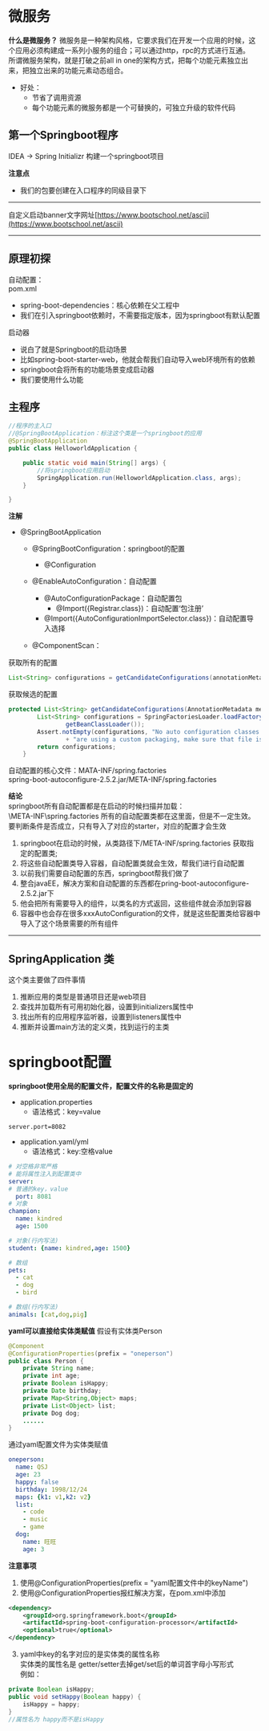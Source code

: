 # 微服务
**什么是微服务？**
微服务是一种架构风格，它要求我们在开发一个应用的时候，这个应用必须构建成一系列小服务的组合；可以通过http，rpc的方式进行互通。  
所谓微服务架构，就是打破之前all in one的架构方式，把每个功能元素独立出来，把独立出来的功能元素动态组合。  
- 好处：
  - 节省了调用资源
  - 每个功能元素的微服务都是一个可替换的，可独立升级的软件代码


## 第一个Springboot程序
IDEA -> Spring Initializr  构建一个springboot项目

**注意点**  
- 我们的包要创建在入口程序的同级目录下  

____

自定义启动banner文字网址[https://www.bootschool.net/ascii](https://www.bootschool.net/ascii)
____

## 原理初探
自动配置：   
pom.xml
- spring-boot-dependencies：核心依赖在父工程中
- 我们在引入springboot依赖时，不需要指定版本，因为springboot有默认配置

启动器  
- 说白了就是Springboot的启动场景
- 比如spring-boot-starter-web，他就会帮我们自动导入web环境所有的依赖
- springboot会将所有的功能场景变成启动器
- 我们要使用什么功能

## 主程序
```java
//程序的主入口
//@SpringBootApplication：标注这个类是一个springboot的应用
@SpringBootApplication
public class HelloworldApplication {

    public static void main(String[] args) {
        //将springboot应用启动
        SpringApplication.run(HelloworldApplication.class, args);
    }

}
```

**注解**
- @SpringBootApplication
  - @SpringBootConfiguration：springboot的配置
    - @Configuration

  - @EnableAutoConfiguration：自动配置
    - @AutoConfigurationPackage：自动配置包
      - @Import({Registrar.class})：自动配置‘包注册’
    - @Import({AutoConfigurationImportSelector.class})：自动配置导入选择  

  - @ComponentScan：


获取所有的配置
```java
List<String> configurations = getCandidateConfigurations(annotationMetadata, attributes);
```

获取候选的配置
```java
protected List<String> getCandidateConfigurations(AnnotationMetadata metadata, AnnotationAttributes attributes) {
		List<String> configurations = SpringFactoriesLoader.loadFactoryNames(getSpringFactoriesLoaderFactoryClass(),
				getBeanClassLoader());
		Assert.notEmpty(configurations, "No auto configuration classes found in META-INF/spring.factories. If you "
				+ "are using a custom packaging, make sure that file is correct.");
		return configurations;
	}
```

自动配置的核心文件：MATA-INF/spring.factories  
spring-boot-autoconfigure-2.5.2.jar/META-INF/spring.factories  

**结论**  
springboot所有自动配置都是在启动的时候扫描并加载：  
\META-INF\spring.factories 所有的自动配置类都在这里面，但是不一定生效。要判断条件是否成立，只有导入了对应的starter，对应的配置才会生效


1. springboot在启动的时候，从类路径下/META-INF/spring.factories 获取指定的配置类;
2. 将这些自动配置类导入容器，自动配置类就会生效，帮我们进行自动配置
3. 以前我们需要自动配置的东西，springboot帮我们做了
4. 整合javaEE，解决方案和自动配置的东西都在pring-boot-autoconfigure-2.5.2.jar下
5. 他会把所有需要导入的组件，以类名的方式返回，这些组件就会添加到容器
6. 容器中也会存在很多xxxAutoConfiguration的文件，就是这些配置类给容器中导入了这个场景需要的所有组件

____
## SpringApplication 类
这个类主要做了四件事情  
1. 推断应用的类型是普通项目还是web项目
2. 查找并加载所有可用初始化器，设置到initializers属性中
3. 找出所有的应用程序监听器，设置到listeners属性中
4. 推断并设置main方法的定义类，找到运行的主类


# springboot配置
**springboot使用全局的配置文件，配置文件的名称是固定的**
- application.properties
  - 语法格式：key=value
```properties
server.port=8082
```

- application.yaml/yml
  - 语法格式：key:空格value
```yaml
# 对空格非常严格
# 能将属性注入到配置类中
server:
# 普通的key，value
  port: 8081
# 对象
champion:
  name: kindred
  age: 1500

# 对象(行内写法)
student: {name: kindred,age: 1500}

# 数组
pets:
  - cat
  - dog
  - bird

# 数组(行内写法)
animals: [cat,dog,pig]
```

**yaml可以直接给实体类赋值**
假设有实体类Person
```java
@Component
@ConfigurationProperties(prefix = "oneperson")
public class Person {
    private String name;
    private int age;
    private Boolean isHappy;
    private Date birthday;
    private Map<String,Object> maps;
    private List<Object> list;
    private Dog dog;
	......
}
```

通过yaml配置文件为实体类赋值
```yaml
oneperson:
  name: QSJ
  age: 23
  happy: false
  birthday: 1998/12/24
  maps: {k1: v1,k2: v2}
  list:
    - code
    - music
    - game
  dog:
    name: 旺旺
    age: 3
```

**注意事项**
1. 使用@ConfigurationProperties(prefix = "yaml配置文件中的keyName")
2. 使用@ConfigurationProperties报红解决方案，在pom.xml中添加
```xml
<dependency>
    <groupId>org.springframework.boot</groupId>
    <artifactId>spring-boot-configuration-processor</artifactId>
    <optional>true</optional>
</dependency>
```
3. yaml中key的名字对应的是实体类的属性名称  
实体类的属性名是  getter/setter去掉get/set后的单词首字母小写形式  
例如：  
```java
private Boolean isHappy;  
public void setHappy(Boolean happy) {
	isHappy = happy;
}  
//属性名为 happy而不是isHappy
```
